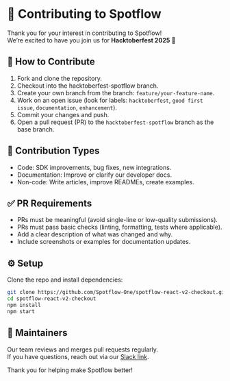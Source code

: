 # 🤝 Contributing to Spotflow

Thank you for your interest in contributing to Spotflow!  
We’re excited to have you join us for **Hacktoberfest 2025** 🎉

## 🔧 How to Contribute

1. Fork and clone the repository.
2. Checkout into the hacktoberfest-spotflow branch.
2. Create your own branch from the branch: `feature/your-feature-name`.
3. Work on an open issue (look for labels: `hacktoberfest`, `good first issue`, `documentation`, `enhancement`).
4. Commit your changes and push.
5. Open a pull request (PR) to the `hacktoberfest-spotflow` branch as the base branch.

## 🧩 Contribution Types
- Code: SDK improvements, bug fixes, new integrations.
- Documentation: Improve or clarify our developer docs.
- Non-code: Write articles, improve READMEs, create examples.

## ✅ PR Requirements
- PRs must be meaningful (avoid single-line or low-quality submissions).
- PRs must pass basic checks (linting, formatting, tests where applicable).
- Add a clear description of what was changed and why.
- Include screenshots or examples for documentation updates.

## ⚙️ Setup
Clone the repo and install dependencies:
```bash
git clone https://github.com/Spotflow-One/spotflow-react-v2-checkout.git
cd spotflow-react-v2-checkout
npm install
npm start
```

## 🏁 Maintainers
Our team reviews and merges pull requests regularly.  
If you have questions, reach out via our [Slack link](https://join.slack.com/t/spotflowdevel-cki6990/shared_invite/zt-3f9l7fv0n-zHmRJA~siUrC9VtEEcvVTQ).

Thank you for helping make Spotflow better!
